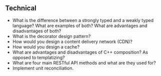 ## Technical
- What is the difference between a strongly typed and a weakly typed language?
What are examples of both? What are advantages and disadvantages of both?
- What is the decorator design pattern?
- How would you design a content delivery network (CDN)?
- How would you design a cache?
- What are advantages and disadvantages of C++ composition? As opposed to
templatizing?
- What are four main RESTful API methods and what are they used for?
- Implement unit reconciliation.
